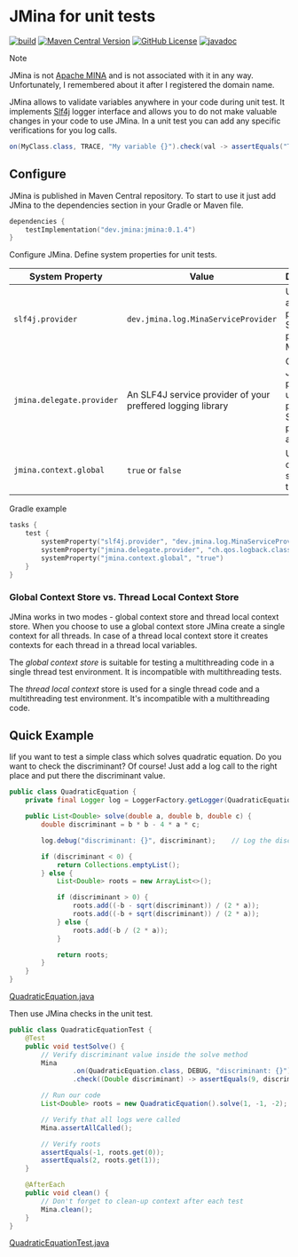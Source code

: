 # JMina for unit tests

[![build](https://github.com/kefirfromperm/jmina/actions/workflows/build.yml/badge.svg)](https://github.com/kefirfromperm/jmina/actions/workflows/build.yml)
[![Maven Central Version](https://img.shields.io/maven-central/v/dev.jmina/jmina)](https://central.sonatype.com/artifact/dev.jmina/jmina)
[![GitHub License](https://img.shields.io/github/license/kefirfromperm/jmina)](LICENSE)
[![javadoc](https://javadoc.io/badge2/dev.jmina/jmina/javadoc.svg)](https://javadoc.io/doc/dev.jmina/jmina)

> [!NOTE]
> JMina is not [Apache MINA](https://mina.apache.org/) and is not associated with it in any way. Unfortunately, I
> remembered about it after I registered the domain name.

JMina allows to validate variables anywhere in your code during unit test. It implements [Slf4j](https://www.slf4j.org/)
logger interface and allows you to do not make valuable changes in your code to use JMina. In a unit test you can add
any specific verifications for you log calls.

```java
on(MyClass.class, TRACE, "My variable {}").check(val -> assertEquals("TEST", val));
```

## Configure

JMina is published in Maven Central repository. To start to use it just add JMina to the dependencies section in your 
Gradle or Maven file.

```kotlin
dependencies {
    testImplementation("dev.jmina:jmina:0.1.4")
}
```

Configure JMina. Define system properties for unit tests.

| System Property           | Value                                                       | Description                                                              |
|---------------------------|-------------------------------------------------------------|--------------------------------------------------------------------------|
| `slf4j.provider`          | `dev.jmina.log.MinaServiceProvider`                         | Use JMina as a primary SLF4J provider. Mandatory.                        |
| `jmina.delegate.provider` | An SLF4J service provider of your preffered logging library | Configure JMina proxy to use your preferred SLF4J provider as a delegate |
| `jmina.context.global`    | `true` or `false`                                           | User global context store or thread local                                |

Gradle example
```kotlin
tasks {
    test {
        systemProperty("slf4j.provider", "dev.jmina.log.MinaServiceProvider")
        systemProperty("jmina.delegate.provider", "ch.qos.logback.classic.spi.LogbackServiceProvider")
        systemProperty("jmina.context.global", "true")
    }
}
```

### Global Context Store vs. Thread Local Context Store

JMina works in two modes - global context store and thread local context store. When you choose to use a global
context store JMina create a single context for all threads. In case of a thread local context store it creates contexts
for each thread in a thread local variables.

The *global context store* is suitable for testing a multithreading code in a single thread test environment. It is
incompatible with multithreading tests.

The *thread local context* store is used for a single thread code and a multithreading test environment. It's
incompatible
with a multithreading code.

## Quick Example

Iif you want to test a simple class which solves quadratic equation. Do you want to check the discriminant? Of course!
Just add a log call to the right place and put there the discriminant value.
```java
public class QuadraticEquation {
    private final Logger log = LoggerFactory.getLogger(QuadraticEquation.class);

    public List<Double> solve(double a, double b, double c) {
        double discriminant = b * b - 4 * a * c;

        log.debug("discriminant: {}", discriminant);    // Log the discriminant value to verify it during test execution

        if (discriminant < 0) {
            return Collections.emptyList();
        } else {
            List<Double> roots = new ArrayList<>();

            if (discriminant > 0) {
                roots.add((-b - sqrt(discriminant)) / (2 * a));
                roots.add((-b + sqrt(discriminant)) / (2 * a));
            } else {
                roots.add(-b / (2 * a));
            }

            return roots;
        }
    }
}
```
[QuadraticEquation.java](src/test/java/dev/jmina/example/QuadraticEquation.java)

Then use JMina checks in the unit test.
```java
public class QuadraticEquationTest {
    @Test
    public void testSolve() {
        // Verify discriminant value inside the solve method
        Mina
                .on(QuadraticEquation.class, DEBUG, "discriminant: {}")
                .check((Double discriminant) -> assertEquals(9, discriminant));

        // Run our code
        List<Double> roots = new QuadraticEquation().solve(1, -1, -2);

        // Verify that all logs were called
        Mina.assertAllCalled();

        // Verify roots
        assertEquals(-1, roots.get(0));
        assertEquals(2, roots.get(1));
    }

    @AfterEach
    public void clean() {
        // Don't forget to clean-up context after each test
        Mina.clean();
    }
}
```
[QuadraticEquationTest.java](src/test/java/dev/jmina/example/QuadraticEquationTest.java)

